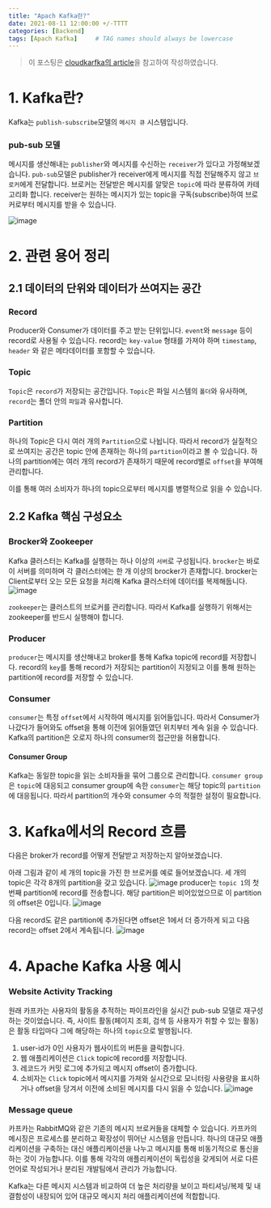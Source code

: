 ```yaml
---
title: "Apach Kafka란?"
date: 2021-08-11 12:00:00 +/-TTTT
categories: [Backend]
tags: [Apach Kafka]     # TAG names should always be lowercase
---
```

> 이 포스팅은 [cloudkarfka의 article](https://www.cloudkarafka.com/blog/part1-kafka-for-beginners-what-is-apache-kafka.html)을 참고하여 작성하였습니다.

# 1. Kafka란?

Kafka는 `publish-subscribe`모델의 `메시지 큐` 시스템입니다.

### pub-sub 모델

메시지를 생산해내는 `publisher`와 메시지를 수신하는 `receiver`가 있다고 가정해보겠습니다. `pub-sub`모델은 publisher가 receiver에게 메시지를 직접 전달해주지 않고 `브로커`에게 전달합니다. 브로커는 전달받은 메시지를 알맞은 `topic`에 따라 분류하여 카테고리화 합니다. receiver는 원하는 메시지가 있는 topic을 구독(subscribe)하여 브로커로부터 메시지를 받을 수 있습니다.

![image](https://user-images.githubusercontent.com/67721382/128973238-91eef9cf-9ac7-4529-a1b0-aa9d480335e1.png)

# 2. 관련 용어 정리

## 2.1 데이터의 단위와 데이터가 쓰여지는 공간

### Record

Producer와 Consumer가 데이터를 주고 받는 단위입니다. `event`와 `message` 등이 record로 사용될 수 있습니다. record는 `key-value` 형태를 가져야 하며 `timestamp`, `header` 와 같은 메타데이터를 포함할 수 있습니다.

### Topic

`Topic`은 `record`가 저장되는 공간입니다.
`Topic`은 파일 시스템의 `폴더`와 유사하며, `record`는 폴더 안의 `파일`과 유사합니다.

### Partition

하나의 Topic은 다시 여러 개의 `Partition`으로 나뉩니다. 따라서 record가 실질적으로 쓰여지는 공간은 topic 안에 존재하는 하나의 `partition`이라고 볼 수 있습니다. 하나의 partition에는 여러 개의 record가 존재하기 때문에 record별로 `offset`을 부여해 관리합니다.

이를 통해 여러 소비자가 하나의 topic으로부터 메시지를 병렬적으로 읽을 수 있습니다.

## 2.2 Kafka 핵심 구성요소

### Brocker와 Zookeeper

Kafka 클러스터는 Kafka를 실행하는 하나 이상의 `서버`로 구성됩니다. `brocker`는 바로 이 서버를 의미하며 각 클러스터에는 한 개 이상의 brocker가 존재합니다. brocker는 Client로부터 오는 모든 요청을 처리해 Kafka 클러스터에 데이터를 복제해둡니다.
![image](https://user-images.githubusercontent.com/67721382/128975115-42643980-0ca6-4abc-8b60-3dbe97fa0697.png)

`zookeeper`는 클러스트의 브로커를 관리합니다. 따라서 Kafka를 실행하기 위해서는 zookeeper를 반드시 실행해야 합니다.

### Producer

`producer`는 메시지를 생산해내고 broker를 통해 Kafka topic에 record를 저장합니다. record의 `key`를 통해 record가 저장되는 partition이 지정되고 이를 통해 원하는 partition에 record를 저장할 수 있습니다.

### Consumer

`consumer`는 특정 `offset`에서 시작하여 메시지를 읽어들입니다. 따라서 Consumer가 나갔다가 들어와도 offset을 통해 이전에 읽어들였던 위치부터 계속 읽을 수 있습니다. Kafka의 partition은 오로지 하나의 consumer의 접근만을 허용합니다.

#### Consumer Group

Kafka는 동일한 topic을 읽는 소비자들을 묶어 그룹으로 관리합니다. `consumer group`은 `topic`에 대응되고 consumer group에 속한 `consumer`는 해당 topic의 `partition`에 대응됩니다. 따라서 partition의 개수와 consumer 수의 적절한 설정이 필요합니다.



# 3. Kafka에서의 Record 흐름

다음은 broker가 record를 어떻게 전달받고 저장하는지 알아보겠습니다.

아래 그림과 같이 세 개의 topic을 가진 한 브로커를 예로 들어보겠습니다.
세 개의 topic은 각각 8개의 partition을 갖고 있습니다.
![image](https://user-images.githubusercontent.com/67721382/129010507-2f5da8cd-a2e7-4aad-a6df-8f21a6a4f00b.png)
producer는 `topic 1`의 첫 번째 partition에 record를 전송합니다. 해당 partition은 비어있었으므로 이 partition의 offset은 0입니다.
![image](https://user-images.githubusercontent.com/67721382/129011059-161d5848-3ef7-4cbf-b2e5-186df72c013d.png)

다음 record도 같은 partition에 추가된다면 offset은 1에서 더 증가하게 되고 다음 record는 offset 2에서 계속됩니다.
![image](https://user-images.githubusercontent.com/67721382/129011925-d794a716-77b1-42a6-808b-d9885a39064d.png)

# 4. Apache Kafka 사용 예시
### Website Activity Tracking
원래 카프카는 사용자의 활동을 추적하는 파이프라인을 실시간 pub-sub 모델로 재구성하는 것이었습니다. 즉, 사이트 활동(페이지 조회, 검색 등 사용자가 취할 수 있는 활동)은 활동 타입마다 그에 해당하는 하나의 `topic`으로 발행됩니다.  
1. user-id가 0인 사용자가 웹사이트의 버튼을 클릭합니다.
2. 웹 애플리케이션은 `Click` topic에 record를 저장합니다.
3. 레코드가 커밋 로그에 추가되고 메시지 offset이 증가합니다.
4. 소비자는 `Click` topic에서 메시지를 가져와 실시간으로 모니터링 사용량을 표시하거나 offset을 당겨서 이전에 소비된 메시지를 다시 읽을 수 있습니다.
![image](https://user-images.githubusercontent.com/67721382/129162061-23f863b6-fdd3-4efb-aaf1-3a8e8f82d503.png)


### Message queue
카프카는 RabbitMQ와 같은 기존의 메시지 브로커들을 대체할 수 있습니다. 카프카의 메시징은 프로세스를 분리하고 확장성이 뛰어난 시스템을 만듭니다. 하나의 대규모 애플리케이션을 구축하는 대신 애플리케이션을 나누고 메시지를 통해 비동기적으로 통신을 하는 것이 가능합니다. 이를 통해 각각의 애플리케이션이 독립성을 갖게되어 서로 다른 언어로 작성되거나 분리된 개발팀에서 관리가 가능합니다.

Kafka는 다른 메시지 시스템과 비교하여 더 높은 처리량을 보이고 파티셔닝/복제 및 내결함성이 내장되어 있어 대규모 메시지 처리 애플리케이션에 적합합니다.